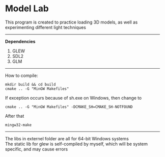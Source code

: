 # Model Lab 
This program is created to practice loading 3D models, as well as experimenting different light techniques  

------

**Dependencies**  
1. GLEW  
2. SDL2  
3. GLM  

------

How to compile:  
```
mkdir build && cd build
cmake .. -G "MinGW Makefiles"
```  
If exception occurs because of sh.exe on Windows, then change to  
```
cmake .. -G "MinGW Makefiles" -DCMAKE_SH=CMAKE_SH-NOTFOUND
```  
After that  
```
mingw32-make
```

------

The libs in externel folder are all for 64-bit Windows systems  
The static lib for glew is self-compiled by myself, which will be system specific, and may cause errors